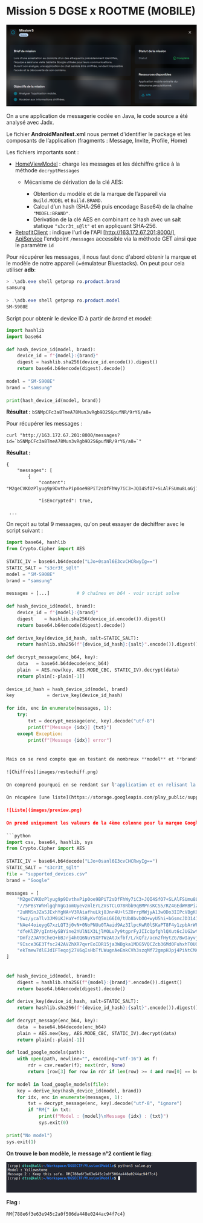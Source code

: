 # Mission 5 DGSE x ROOTME (MOBILE)

![Mission](images/mission.png)

On a une application de messagerie codée en Java, le code source a été analysé avec Jadx.

Le fichier **AndroidManifest.xml** nous permet d'identifier le package et les composants de l’application (fragments : Message, Invite, Profile, Home)

Les fichiers importants sont : 
- [HomeViewModel](images/decrypt.png) : charge les messages et les déchiffre grâce à la méthode `decryptMessages` 
    - Mécanisme de dérivation de la clé AES:

        - Obtention du modèle et de la marque de l’appareil via `Build.MODEL` et `Build.BRAND`.
        - Calcul d’un hash (SHA‑256 puis encodage Base64) de la chaîne `"MODEL:BRAND"`.
        - Dérivation de la clé AES en combinant ce hash avec un salt statique `"s3cr3t_s@lt"` et en appliquant SHA‑256.
- [RetrofitClient](images/url.png) : indique l'url de l'API [http://163.172.67.201:8000/], [ApiService](images/endpoint.png) l'endpoint `/messages` accessible via la méthode GET ainsi que le paramètre `id`

Pour récupérer les messages, il nous faut donc d'abord obtenir la marque et le modèle de notre appareil (=émulateur Bluestacks). On peut pour cela utiliser **adb**:
```powershell
> .\adb.exe shell getprop ro.product.brand
samsung

> .\adb.exe shell getprop ro.product.model
SM-S908E
```

Script pour obtenir le device ID à partir de *brand* et *model*: 
```python
import hashlib
import base64

def hash_device_id(model, brand):
    device_id = f"{model}:{brand}"
    digest = hashlib.sha256(device_id.encode()).digest()
    return base64.b64encode(digest).decode()

model = "SM-S908E"
brand = "samsung"

print(hash_device_id(model, brand))
```

**Résultat :** `bSNMpCFc3a8TmeA78Mun3vRgb9D2S6pufNR/9rY6/a8=`

Pour récupérer les messages : 
```shell
curl "http://163.172.67.201:8000/messages?id=`bSNMpCFc3a8TmeA78Mun3vRgb9D2S6pufNR/9rY6/a8=`"
```

**Résultat :**
```shell
{
    "messages": [
        {
            "content": "M2geCVKOzPlyug9p9DvthxPip0oe9BPiT2sDfFhWy7iC3+JQI4SfO7+SLAlFSUmu8LoGj1hrUWil/uNXvc+5mKBMrRNFQT8ijBK14P0Z8qA=",

            "isEncrypted": true,

 ...
```
On reçoit au total 9 messages, qu'on peut essayer de déchiffrer avec le script suivant : 

```python
import base64, hashlib
from Crypto.Cipher import AES

STATIC_IV = base64.b64decode("LJo+0sanl6E3cvCHCRwyIg==")
STATIC_SALT = "s3cr3t_s@lt"
model = "SM-S908E"
brand = "samsung"

messages = [...]          # 9 chaînes en b64 - voir script solve

def hash_device_id(model, brand):
    device_id = f"{model}:{brand}"
    digest    = hashlib.sha256(device_id.encode()).digest()
    return base64.b64encode(digest).decode()

def derive_key(device_id_hash, salt=STATIC_SALT):
    return hashlib.sha256(f"{device_id_hash}:{salt}".encode()).digest()

def decrypt_message(enc_b64, key):
    data   = base64.b64decode(enc_b64)
    plain  = AES.new(key, AES.MODE_CBC, STATIC_IV).decrypt(data)
    return plain[:-plain[-1]]

device_id_hash = hash_device_id(model, brand)
key            = derive_key(device_id_hash)

for idx, enc in enumerate(messages, 1):
    try:
        txt = decrypt_message(enc, key).decode("utf-8")
        print(f"[Message {idx}] {txt}")
    except Exception:
        print(f"[Message {idx}] error")


Mais on se rend compte que en testant de nombreux **model** et **brand**, les 6 premiers messages restent chiffrés :

![Chiffrés](images/restechiff.png)

On comprend pourquoi en se rendant sur l'application et en relisant la consigne: `Lors d'une arrestation au domicile d'un des attaquants précédemment identifiés, l'équipe a saisi une vielle tablette Google utilisée pour leurs communications.`

On récupére [une liste](https://storage.googleapis.com/play_public/supported_devices.csv) d'appareils Android qui contient les anciens modèles de tablette Google (format csv pour le script - aperçu .html disponible) :

![Liste](images/preview.png)

On prend uniquement les valeurs de la 4ème colonne pour la marque Google et on tente le déchiffrement grâce à ce script(solve):

```python
import csv, base64, hashlib, sys
from Crypto.Cipher import AES

STATIC_IV = base64.b64decode("LJo+0sanl6E3cvCHCRwyIg==")
STATIC_SALT = "s3cr3t_s@lt"
file = "supported_devices.csv"
brand = "Google"

messages = [
    "M2geCVKOzPlyug9p9DvthxPip0oe9BPiT2sDfFhWy7iC3+JQI4SfO7+SLAlFSUmu8LoGj1hrUWil/uNXvc+5mKBMrRNFQT8ijBK14P0Z8qA=",
    "//5PBsYWhHlgqhVgG1omUyevzmlErLZVsTCLO78Rbb9qBMPnsKCS5/RZ4GEdWRBPiZ4BtO5h7j2PuIutfqf7ag==",
    "2uNMSnJZa5JExhYgNA+V3RAiafhuLkj8Jnr4U+lSZOrrpMWjyA13w0Do3IIPcVBgK070rmweRKX/GkCAxat4i3JfWk1UvWNSmEZbHQlFznR7VFW6FKK84iJKhiDOp8Tk",
    "Swz/ycaTlv3JM9iKJHaY+f1SRyKvfQ5miG6I0/tUb8bvbOO+wyU5hi+bGsmcJD3141FrmrDcBQhtWpYimospymABi3bzvPPi01rPI8pNBq8=",
    "NAe44oieygG7xzLQT3j0vN+0NoPNUu0TAaid9Az3IlpcKwR0lSKaPT8F4y1zpbArWFIGpgzsPZtPAwL50qocTRMG/g5u+/wcc1nxmhBjCbg=",
    "dfeKlZP/gIntHySBYine2YUlNiX3LjlMOLu7y9tgprFyJIIcQpfghlQXut6cJUG2wtzGBVQUm7ITdpLNeVaZjamQHhPWEtNIJE/xtFg66Klui1qCKYKSrmZ4wm1CG/ZPy4csqbM28Ur8dts7XoV5FA==",
    "DmfzZJAY0CheQ+bBJrj4htQ6NuY5XFTWzAtJxfbf/L/kQfz/acn2fHytZG/BwIayvjMYrFavwiYPgKY46TxK/ubRGHhlZScdJgDpmBWpP3BaflHO5PlQ9d7TJ9thPky9",
    "9Isce3GE3Tfsc242AVZhXR7qvrEoIDR15ja3WBgka1MDG5VQCZcb36Md0FuhxhT0UOstfuoGSAFfYKSZOWl5j+8plnn4Et4k36Tb++xrhTk=",
    "ekTmew7dlEJdIFTeqoj27V6qIsHbTfLWugnAeEmkCVh3szqMf72gmpHJpj4PiNtCMAwHGDHNs0wsz5jMb3Hqd5YCR/4/5k7Dw5zOs24yxiUd/wlXfrZbOL763GyAyttW",
]


def hash_device_id(model, brand):
    digest = hashlib.sha256(f"{model}:{brand}".encode()).digest()
    return base64.b64encode(digest).decode()

def derive_key(device_id_hash, salt=STATIC_SALT):
    return hashlib.sha256(f"{device_id_hash}:{salt}".encode()).digest()

def decrypt_message(enc_b64, key):
    data  = base64.b64decode(enc_b64)
    plain = AES.new(key, AES.MODE_CBC, STATIC_IV).decrypt(data)
    return plain[:-plain[-1]]

def load_google_models(path):
    with open(path, newline="", encoding="utf-16") as f:
        rdr = csv.reader(f); next(rdr, None)
        return [row[3] for row in rdr if len(row) >= 4 and row[0] == brand]

for model in load_google_models(file):
    key = derive_key(hash_device_id(model, brand))
    for idx, enc in enumerate(messages, 1):
        txt = decrypt_message(enc, key).decode("utf-8", "ignore")
        if "RM{" in txt:
            print(f"Model : {model}\nMessage {idx} : {txt}")
            sys.exit(0)

print("No model")
sys.exit(1)
```

**On trouve le bon modèle, le message n°2 contient le flag**: 

![BruteforceModèle](images/flag.png)

**Flag :**

```
RM{788e6f3e63e945c2a0f506da448e0244ac94f7c4}
```